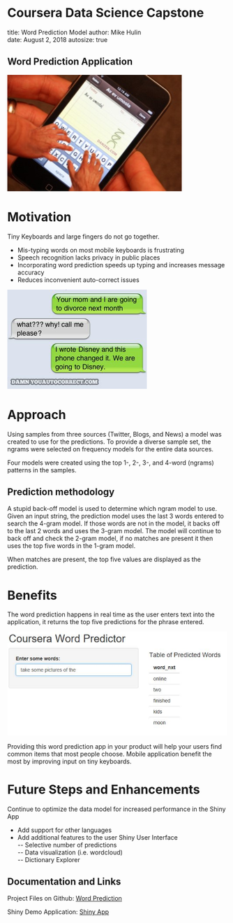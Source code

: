 Coursera Data Science Capstone
========================================================
title: Word Prediction Model
author: Mike Hulin  
date:  August 2, 2018
autosize: true

Word Prediction Application
-----------------------------
![plot of chunk unnamed-chunk-1](keyboard.jpg)

Motivation
========================================================

Tiny Keyboards and large fingers do not go together.

- Mis-typing words on most mobile keyboards is frustrating 
- Speech recognition lacks privacy in public places
- Incorporating word prediction speeds up typing and increases message accuracy
- Reduces inconvenient auto-correct issues

![plot of chunk unnamed-chunk-2](autocorrect_fail.jpeg)




Approach
========================================================

Using samples from three sources (Twitter, Blogs, and News) a model was created to use for the predictions.  To provide a diverse sample set, the ngrams were selected on frequency models for the entire data sources.  

Four models were created using the top 1-, 2-, 3-, and 4-word (ngrams) patterns in the samples.  

Prediction methodology
--------------------------------

A stupid back-off model is used to determine which ngram model to use.  Given an input string, the prediction model uses the last 3 words entered to search the 4-gram model.  If those words are not in the model, it backs off to the last 2 words and uses the 3-gram model. The model will continue to back off and check the 2-gram model, if no matches are present it then uses the top five words in the 1-gram model.

When matches are present, the top five values are displayed as the prediction.





Benefits
========================================================

The word prediction happens in real time as the user enters text into the application,  it returns the top five predictions for the phrase entered.

![plot of chunk unnamed-chunk-3](shinyApp.JPG)

Providing this word prediction app in your product will help your users find common items that most people choose.  Mobile application benefit the most by improving input on tiny keyboards. 

Future Steps and Enhancements
========================================================

Continue to optimize the data model for increased performance in the Shiny App   
  - Add support for other languages  
  - Add additional features to the user Shiny User Interface  
    -- Selective number of predictions  
    -- Data visualization (i.e. wordcloud)  
    -- Dictionary Explorer  

Documentation and Links
------------------------------------------------------

Project Files on Github: [Word Prediction](https://github.com/pave-fe/DataScience_Capstone)

Shiny Demo Application: [Shiny App](https://pavefe.shinyapps.io/Word_predictor/)
